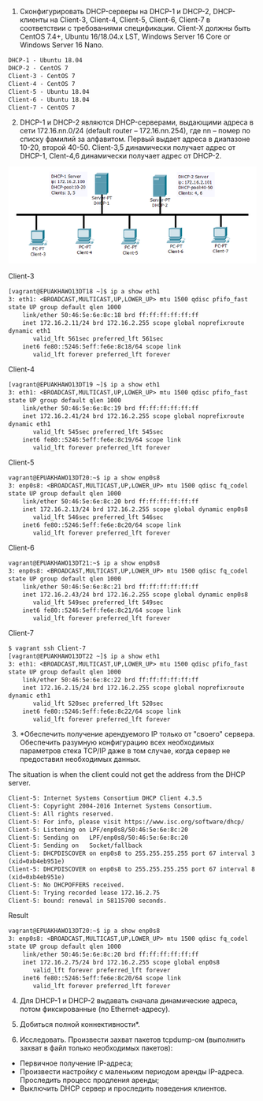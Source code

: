1) Сконфигурировать DHCP-серверы на DHCP-1 и DHCP-2, DHCP-клиенты на Client-3, Client-4,
Client-5, Client-6, Client-7 в соответствии с требованиями спецификации. Client-X должны быть
CentOS 7.4+, Ubuntu 16/18.04.x LST, Windows Server 16 Core or Windows Server 16 Nano.
```
DHCP-1 - Ubuntu 18.04
DHCP-2 - CentOS 7
Client-3 - CentOS 7
Client-4 - CentOS 7
Client-5 - Ubuntu 18.04
Client-6 - Ubuntu 18.04
Client-7 - CentOS 7
```
2) DHCP-1 и DHCP-2 являются DHCP-серверами, выдающими адреса в сети 172.16.nn.0/24 (default
router – 172.16.nn.254), где nn – помер по списку фамилий за алфавитом. Первый выдает
адреса в диапазоне 10-20, второй 40-50. Client-3,5 динамически получает адрес от DHCP-1,
Clent-4,6 динамически получает адрес от DHCP-2.

![Logo](images/Topology.png)

Client-3
```
[vagrant@EPUAKHAWO13DT18 ~]$ ip a show eth1
3: eth1: <BROADCAST,MULTICAST,UP,LOWER_UP> mtu 1500 qdisc pfifo_fast state UP group default qlen 1000
    link/ether 50:46:5e:6e:8c:18 brd ff:ff:ff:ff:ff:ff
    inet 172.16.2.11/24 brd 172.16.2.255 scope global noprefixroute dynamic eth1
       valid_lft 561sec preferred_lft 561sec
    inet6 fe80::5246:5eff:fe6e:8c18/64 scope link
       valid_lft forever preferred_lft forever
```
Client-4
```
[vagrant@EPUAKHAWO13DT19 ~]$ ip a show eth1
3: eth1: <BROADCAST,MULTICAST,UP,LOWER_UP> mtu 1500 qdisc pfifo_fast state UP group default qlen 1000
    link/ether 50:46:5e:6e:8c:19 brd ff:ff:ff:ff:ff:ff
    inet 172.16.2.41/24 brd 172.16.2.255 scope global noprefixroute dynamic eth1
       valid_lft 545sec preferred_lft 545sec
    inet6 fe80::5246:5eff:fe6e:8c19/64 scope link
       valid_lft forever preferred_lft forever
```
Client-5
```
vagrant@EPUAKHAWO13DT20:~$ ip a show enp0s8
3: enp0s8: <BROADCAST,MULTICAST,UP,LOWER_UP> mtu 1500 qdisc fq_codel state UP group default qlen 1000
    link/ether 50:46:5e:6e:8c:20 brd ff:ff:ff:ff:ff:ff
    inet 172.16.2.13/24 brd 172.16.2.255 scope global dynamic enp0s8
       valid_lft 546sec preferred_lft 546sec
    inet6 fe80::5246:5eff:fe6e:8c20/64 scope link
       valid_lft forever preferred_lft forever
```
Client-6
```
vagrant@EPUAKHAWO13DT21:~$ ip a show enp0s8
3: enp0s8: <BROADCAST,MULTICAST,UP,LOWER_UP> mtu 1500 qdisc fq_codel state UP group default qlen 1000
    link/ether 50:46:5e:6e:8c:21 brd ff:ff:ff:ff:ff:ff
    inet 172.16.2.43/24 brd 172.16.2.255 scope global dynamic enp0s8
       valid_lft 549sec preferred_lft 549sec
    inet6 fe80::5246:5eff:fe6e:8c21/64 scope link
       valid_lft forever preferred_lft forever
```
Client-7
```
$ vagrant ssh Client-7
[vagrant@EPUAKHAWO13DT22 ~]$ ip a show eth1
3: eth1: <BROADCAST,MULTICAST,UP,LOWER_UP> mtu 1500 qdisc pfifo_fast state UP group default qlen 1000
    link/ether 50:46:5e:6e:8c:22 brd ff:ff:ff:ff:ff:ff
    inet 172.16.2.15/24 brd 172.16.2.255 scope global noprefixroute dynamic eth1
       valid_lft 520sec preferred_lft 520sec
    inet6 fe80::5246:5eff:fe6e:8c22/64 scope link
       valid_lft forever preferred_lft forever
```
3) \*Обеспечить получение арендуемого IP только от "своего" сервера. Обеспечить разумную
конфигурацию всех необходимых параметров стека TCP/IP даже в том случае, когда сервер не
предоставил необходимых данных.

The situation is when the client could not get the address from the DHCP server.
```
Client-5: Internet Systems Consortium DHCP Client 4.3.5
Client-5: Copyright 2004-2016 Internet Systems Consortium.
Client-5: All rights reserved.
Client-5: For info, please visit https://www.isc.org/software/dhcp/
Client-5: Listening on LPF/enp0s8/50:46:5e:6e:8c:20
Client-5: Sending on   LPF/enp0s8/50:46:5e:6e:8c:20
Client-5: Sending on   Socket/fallback
Client-5: DHCPDISCOVER on enp0s8 to 255.255.255.255 port 67 interval 3 (xid=0xb4eb951e)
Client-5: DHCPDISCOVER on enp0s8 to 255.255.255.255 port 67 interval 8 (xid=0xb4eb951e)
Client-5: No DHCPOFFERS received.
Client-5: Trying recorded lease 172.16.2.75
Client-5: bound: renewal in 58115700 seconds.
```
Result
```
vagrant@EPUAKHAWO13DT20:~$ ip a show enp0s8
3: enp0s8: <BROADCAST,MULTICAST,UP,LOWER_UP> mtu 1500 qdisc fq_codel state UP group default qlen 1000
    link/ether 50:46:5e:6e:8c:20 brd ff:ff:ff:ff:ff:ff
    inet 172.16.2.75/24 brd 172.16.2.255 scope global enp0s8
       valid_lft forever preferred_lft forever
    inet6 fe80::5246:5eff:fe6e:8c20/64 scope link
       valid_lft forever preferred_lft forever
```
4) Для DHCP-1 и DHCP-2 выдавать сначала динамические адреса, потом фиксированные (по
Ethernet-адресу).

5) Добиться полной коннективности*.

6) Исследовать. Произвести захват пакетов tcpdump-ом (выполнить захват в файл только
необходимых пакетов):
- Первичное получение IP-адреса;
- Произвести настройку с маленьким периодом аренды IP-адреса. Проследить процесс
продления аренды;
- Выключить DHCP сервер и проследить поведения клиентов.
